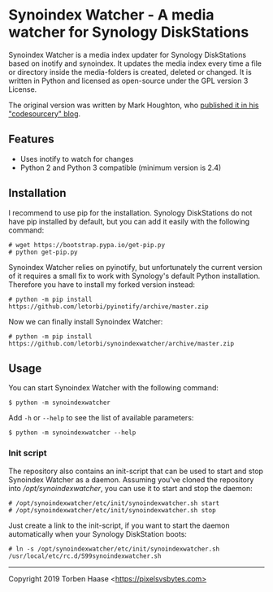 Synoindex Watcher - A media watcher for Synology DiskStations
=============================================================

Synoindex Watcher is a media index updater for Synology DiskStations based on inotify and synoindex. It updates the
media index every time a file or directory inside the media-folders is created, deleted or changed. It is written in
Python and licensed as open-source under the GPL version 3 License.

The original version was written by Mark Houghton, who [published it in his "codesourcery"
blog](https://codesourcery.wordpress.com/2012/11/29/more-on-the-synology-nas-automatically-indexing-new-files/).

## Features

* Uses inotify to watch for changes
* Python 2 and Python 3 compatible (minimum version is 2.4)

## Installation

I recommend to use pip for the installation. Synology DiskStations do not have pip installed by default, but you can add
it easily with the following command:

```
# wget https://bootstrap.pypa.io/get-pip.py
# python get-pip.py
```

Synoindex Watcher relies on pyinotify, but unfortunately the current version of it requires a small fix to work with
Synology's default Python installation. Therefore you have to install my forked version instead:

```
# python -m pip install https://github.com/letorbi/pyinotify/archive/master.zip
```

Now we can finally install Synoindex Watcher:

```
# python -m pip install https://github.com/letorbi/synoindexwatcher/archive/master.zip
```

## Usage

You can start Synoindex Watcher with the following command:

```
$ python -m synoindexwatcher
```

Add `-h` or `--help` to see the list of available parameters:

```
$ python -m synoindexwatcher --help
```

### Init script

The repository also contains an init-script that can be used to start and stop Synoindex Watcher as a daemon. Assuming
you've cloned the repository into */opt/synoindexwatcher*, you can use it to start and stop the daemon:

```
# /opt/synoindexwatcher/etc/init/synoindexwatcher.sh start
# /opt/synoindexwatcher/etc/init/synoindexwatcher.sh stop
```

Just create a link to the init-script, if you want to start the daemon automatically when your Synology DiskStation
boots:

```
# ln -s /opt/synoindexwatcher/etc/init/synoindexwatcher.sh /usr/local/etc/rc.d/S99synoindexwatcher.sh
```


----

Copyright 2019 Torben Haase \<https://pixelsvsbytes.com>
